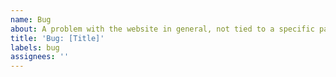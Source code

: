 ```yaml
---
name: Bug
about: A problem with the website in general, not tied to a specific page or blog post.
title: 'Bug: [Title]'
labels: bug
assignees: ''
---
```



